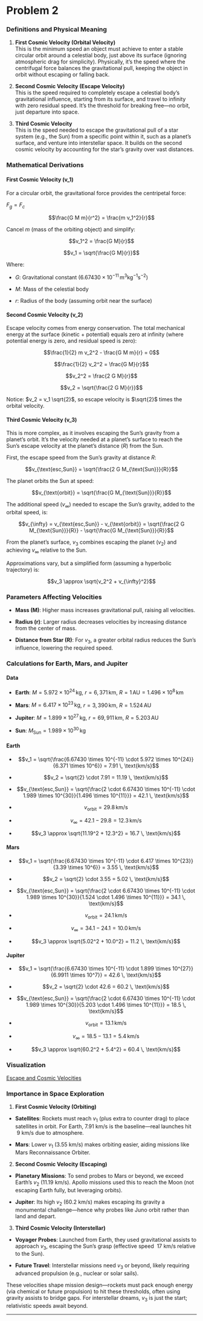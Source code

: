 # Problem 2

### Definitions and Physical Meaning

1. **First Cosmic Velocity (Orbital Velocity)**  
   This is the minimum speed an object must achieve to enter a stable circular orbit around a celestial body, just above its surface (ignoring atmospheric drag for simplicity). Physically, it’s the speed where the centrifugal force balances the gravitational pull, keeping the object in orbit without escaping or falling back.

2. **Second Cosmic Velocity (Escape Velocity)**  
   This is the speed required to completely escape a celestial body’s gravitational influence, starting from its surface, and travel to infinity with zero residual speed. It’s the threshold for breaking free—no orbit, just departure into space.

3. **Third Cosmic Velocity**  
   This is the speed needed to escape the gravitational pull of a star system (e.g., the Sun) from a specific point within it, such as a planet’s surface, and venture into interstellar space. It builds on the second cosmic velocity by accounting for the star’s gravity over vast distances.

### Mathematical Derivations

#### First Cosmic Velocity (v_1)

For a circular orbit, the gravitational force provides the centripetal force:

$F_g = F_c$

$$\frac{G M m}{r^2} = \frac{m v_1^2}{r}$$

Cancel $m$ (mass of the orbiting object) and simplify:

$$v_1^2 = \frac{G M}{r}$$

$$v_1 = \sqrt{\frac{G M}{r}}$$

Where:
- $G$: Gravitational constant ($6.67430 \times 10^{-11} \, \text{m}^3 \text{kg}^{-1} \text{s}^{-2}$)

- $M$: Mass of the celestial body

- $r$: Radius of the body (assuming orbit near the surface)

#### Second Cosmic Velocity (v_2)

Escape velocity comes from energy conservation. The total mechanical energy at the surface (kinetic + potential) equals zero at infinity (where potential energy is zero, and residual speed is zero):

$$\frac{1}{2} m v_2^2 - \frac{G M m}{r} = 0$$

$$\frac{1}{2} v_2^2 = \frac{G M}{r}$$

$$v_2^2 = \frac{2 G M}{r}$$

$$v_2 = \sqrt{\frac{2 G M}{r}}$$

Notice: $v_2 = v_1 \sqrt{2}$, so escape velocity is $\sqrt{2}$ times the orbital velocity.

#### Third Cosmic Velocity (v_3)

This is more complex, as it involves escaping the Sun’s gravity from a planet’s orbit. It’s the velocity needed at a planet’s surface to reach the Sun’s escape velocity at the planet’s distance ($R$) from the Sun. 

First, the escape speed from the Sun’s gravity at distance $R$:

$$v_{\text{esc,Sun}} = \sqrt{\frac{2 G M_{\text{Sun}}}{R}}$$

The planet orbits the Sun at speed:

$$v_{\text{orbit}} = \sqrt{\frac{G M_{\text{Sun}}}{R}}$$

The additional speed ($v_{\infty}$) needed to escape the Sun’s gravity, added to the orbital speed, is:

$$v_{\infty} = v_{\text{esc,Sun}} - v_{\text{orbit}} = \sqrt{\frac{2 G M_{\text{Sun}}}{R}} - \sqrt{\frac{G M_{\text{Sun}}}{R}}$$

From the planet’s surface, $v_3$ combines escaping the planet ($v_2$) and achieving $v_{\infty}$ relative to the Sun.

Approximations vary, but a simplified form (assuming a hyperbolic 
trajectory) is:

$$v_3 \approx \sqrt{v_2^2 + v_{\infty}^2}$$

### Parameters Affecting Velocities
- **Mass (M)**: Higher mass increases gravitational pull, raising all velocities.

- **Radius (r)**: Larger radius decreases velocities by increasing distance from the center of mass.

- **Distance from Star (R)**: For $v_3$, a greater orbital radius reduces the Sun’s influence, lowering the required speed.

### Calculations for Earth, Mars, and Jupiter

#### Data
- **Earth**: $M = 5.972 \times 10^{24} \, \text{kg}$, $r = 6,371 \, \text{km}$, $R = 1 \, \text{AU} = 1.496 \times 10^8 \, \text{km}$

- **Mars**: $M = 6.417 \times 10^{23} \, \text{kg}$, $r = 3,390 \, \text{km}$, $R = 1.524 \, \text{AU}$

- **Jupiter**: $M = 1.899 \times 10^{27} \, \text{kg}$, $r = 69,911 \, \text{km}$, $R = 5.203 \, \text{AU}$

- **Sun**: $M_{\text{Sun}} = 1.989 \times 10^{30} \, \text{kg}$

#### Earth

- $$v_1 = \sqrt{\frac{6.67430 \times 10^{-11} \cdot 5.972 \times 10^{24}}{6.371 \times 10^6}} = 7.91 \, \text{km/s}$$

- $$v_2 = \sqrt{2} \cdot 7.91 = 11.19 \, \text{km/s}$$

- $$v_{\text{esc,Sun}} = \sqrt{\frac{2 \cdot 6.67430 \times 10^{-11} \cdot 1.989 \times 10^{30}}{1.496 \times 10^{11}}} = 42.1 \, \text{km/s}$$

- $$v_{\text{orbit}} = 29.8 \, \text{km/s}$$

- $$v_{\infty} = 42.1 - 29.8 = 12.3 \, \text{km/s}$$

- $$v_3 \approx \sqrt{11.19^2 + 12.3^2} = 16.7 \, \text{km/s}$$

#### Mars
- $$v_1 = \sqrt{\frac{6.67430 \times 10^{-11} \cdot 6.417 \times 10^{23}}{3.39 \times 10^6}} = 3.55 \, \text{km/s}$$

- $$v_2 = \sqrt{2} \cdot 3.55 = 5.02 \, \text{km/s}$$

- $$v_{\text{esc,Sun}} = \sqrt{\frac{2 \cdot 6.67430 \times 10^{-11} \cdot 1.989 \times 10^{30}}{1.524 \cdot 1.496 \times 10^{11}}} = 34.1 \, \text{km/s}$$

- $$v_{\text{orbit}} = 24.1 \, \text{km/s}$$

- $$v_{\infty} = 34.1 - 24.1 = 10.0 \, \text{km/s}$$

- $$v_3 \approx \sqrt{5.02^2 + 10.0^2} = 11.2 \, \text{km/s}$$

#### Jupiter
- $$v_1 = \sqrt{\frac{6.67430 \times 10^{-11} \cdot 1.899 \times 10^{27}}{6.9911 \times 10^7}} = 42.6 \, \text{km/s}$$

- $$v_2 = \sqrt{2} \cdot 42.6 = 60.2 \, \text{km/s}$$

- $$v_{\text{esc,Sun}} = \sqrt{\frac{2 \cdot 6.67430 \times 10^{-11} \cdot 1.989 \times 10^{30}}{5.203 \cdot 1.496 \times 10^{11}}} = 18.5 \, \text{km/s}$$

- $$v_{\text{orbit}} = 13.1 \, \text{km/s}$$

- $$v_{\infty} = 18.5 - 13.1 = 5.4 \, \text{km/s}$$

- $$v_3 \approx \sqrt{60.2^2 + 5.4^2} = 60.4 \, \text{km/s}$$

### Visualization

[Escape and Cosmic Velocities](velocity.html)

### Importance in Space Exploration

1. **First Cosmic Velocity (Orbiting)**  

- **Satellites**: Rockets must reach $v_1$ (plus extra to counter drag) to place satellites in orbit. For Earth, $7.91$ km/s is the baseline—real launches hit $~9$ km/s due to atmosphere.  

- **Mars**: Lower $v_1$ ($3.55$ km/s) makes orbiting easier, aiding missions like Mars Reconnaissance Orbiter.

2. **Second Cosmic Velocity (Escaping)**  

- **Planetary Missions**: To send probes to Mars or beyond, we exceed Earth’s $v_2$ ($11.19$ km/s). Apollo missions used this to reach the Moon (not escaping Earth fully, but leveraging orbits).  

- **Jupiter**: Its high $v_2$ ($60.2$ km/s) makes escaping its gravity a monumental challenge—hence why probes like Juno orbit rather than land and depart.

3. **Third Cosmic Velocity (Interstellar)** 

- **Voyager Probes**: Launched from Earth, they used gravitational assists to approach $v_3$, escaping the Sun’s grasp (effective speed $~17$ km/s relative to the Sun).  

- **Future Travel**: Interstellar missions need $v_3$ or beyond, likely requiring advanced propulsion (e.g., nuclear or solar sails).

These velocities shape mission design—rockets must pack enough energy (via chemical or future propulsion) to hit these thresholds, often using gravity assists to bridge gaps. For interstellar dreams, $v_3$ is just the start; relativistic speeds await beyond.





---

